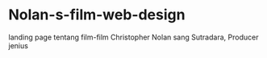 # Nolan-s-film-web-design
landing page tentang film-film Christopher Nolan sang Sutradara, Producer jenius
